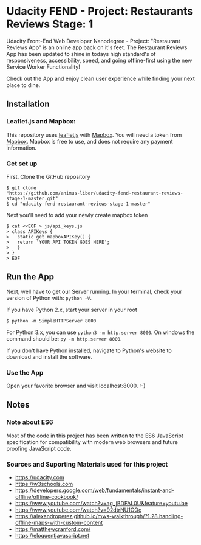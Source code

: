 
# Udacity FEND - Project: Restaurants Reviews Stage: 1
Udacity Front-End Web Developer Nanodegree - Project: "Restaurant Reviews App"
is an online app back on it's feet.
The Restaurant Reviews App has been updated to shine in todays high standard's
of responsiveness, accessibility, speed, and going offline-first using the new
Service Worker Functionality!

Check out the App and enjoy clean user experience while finding your next
place to dine.

## Installation
### Leaflet.js and Mapbox:

This repository uses [leafletjs](https://leafletjs.com/) with [Mapbox](https://www.mapbox.com/). You will need a token from [Mapbox](https://www.mapbox.com/). Mapbox is free to use, and does not require any payment information.

### Get set up
First, Clone the GitHub repository
```
$ git clone
"https://github.com/animus-liber/udacity-fend-restaurant-reviews-stage-1-master.git"
$ cd "udacity-fend-restaurant-reviews-stage-1-master"
```
Next you'll need to add your newly create mapbox token
```
$ cat <<EOF > js/api_keys.js
> class APIKeys {
>   static get mapboxAPIKey() {
>   return 'YOUR API TOKEN GOES HERE';
>   }
> }
> EOF
```

## Run the App
Next, well have to get our Server running.
In your terminal, check your version of Python with: `python -V`.

If you have Python 2.x, start your server in your root

`$ python -m SimpleHTTPServer 8000`

For Python 3.x, you can use `python3 -m http.server 8000`.
On windows the command should be: `py -m http.server 8000`.

If you don't have Python installed, navigate to Python's [website](https://www.python.org/) to download and install the software.

### Use the App
Open your favorite browser and visit localhost:8000. :-)

## Notes
### Note about ES6
Most of the code in this project has been written to the ES6 JavaScript specification for compatibility with modern web browsers and future proofing JavaScript code.

### Sources and Suporting Materials used for this project
 - https://udacity.com
 - https://w3schools.com
 - https://developers.google.com/web/fundamentals/instant-and-offline/offline-cookbook/
 - https://www.youtube.com/watch?v=ag_jBDFAL0U&feature=youtu.be
 - https://www.youtube.com/watch?v=92dtrNU1GQc
 - https://alexandroperez.github.io/mws-walkthrough/?1.28.handling-offline-maps-with-custom-content
 - https://matthewcranford.com/
 - https://eloquentjavascript.net
